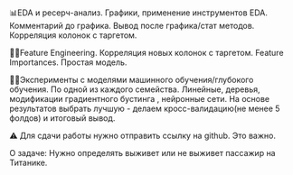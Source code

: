 
📊EDA и ресерч-анализ. Графики, применение инструментов EDA. Комментарий до графика. Вывод после графика/стат методов. Корреляция колонок с таргетом.
 
👨‍💻Feature Engineering. Корреляция новых колонок с таргетом. Feature Importances. Простая модель.
 
👩‍🎓Эксперименты с моделями машинного обучения/глубокого обучения. По одной из каждого семейства. Линейные, деревья, модификации градиентного бустинга , нейронные сети. На основе результатов выбрать лучшую - делаем кросс-валидацию(не менее 5 фолдов) и итоговый вывод.
 
⚠️ Для сдачи работы нужно отправить ссылку на github. Это важно.

О задаче: Нужно определять выживет или не выживет пассажир на Титанике. 
